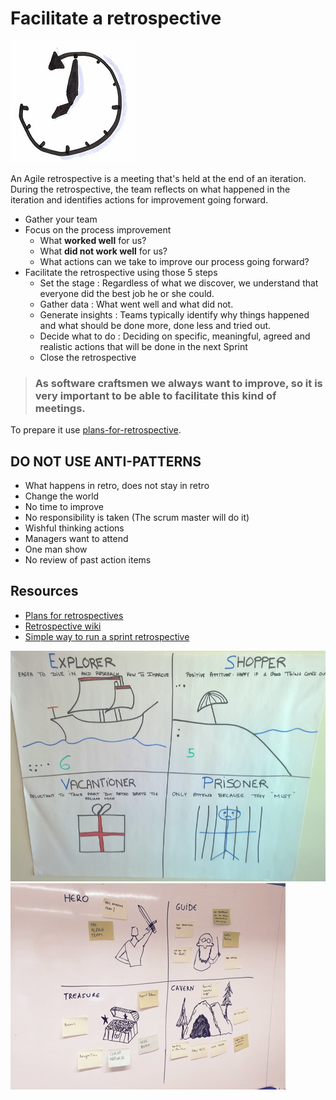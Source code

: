 # Facilitate a retrospective
![Facilitate retrospective](images/retrospective.png)  

An Agile retrospective is a meeting that's held at the end of an iteration. During the retrospective, the team reflects on what happened in the iteration and identifies actions for improvement going forward.

* Gather your team
* Focus on the process improvement
  * What **worked well** for us?
  * What **did not work well** for us?
  * What actions can we take to improve our process going forward?
* Facilitate the retrospective using those 5 steps
  *  Set the stage : Regardless of what we discover, we understand that everyone did the best job he or she could.
  * Gather data : What went well and what did not.
  * Generate insights : Teams typically identify why things happened and what should be done more, done less and tried out.
  * Decide what to do : Deciding on specific, meaningful, agreed and realistic actions that will be done in the next Sprint
  * Close the retrospective
  
> ### As software craftsmen we always want to improve, so it is very important to be able to facilitate this kind of meetings.
To prepare it use [plans-for-retrospective](https://plans-for-retrospectives.com/en/).
  
## DO NOT USE ANTI-PATTERNS
* What happens in retro, does not stay in retro
* Change the world
* No time to improve
* No responsibility is taken (The scrum master will do it)
* Wishful thinking actions
* Managers want to attend
* One man show
* No review of past action items

## Resources
* [Plans for retrospectives](https://plans-for-retrospectives.com/)
* [Retrospective wiki](http://retrospectivewiki.org/index.php?title=Retrospective_Plans)
* [Simple way to run a sprint retrospective](https://www.mountaingoatsoftware.com/blog/a-simple-way-to-run-a-sprint-retrospective)

![Retrospective](images/retrospective1.jpg)  
![Retrospective](images/retrospective2.jpg)  
